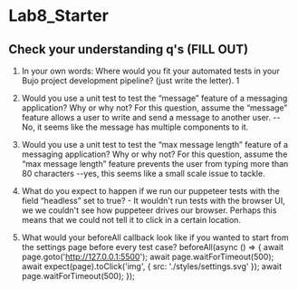# Lab8_Starter

## Check your understanding q's (FILL OUT)
1. In your own words: Where would you fit your automated tests in your Bujo project development pipeline? (just write the letter).  1

2. Would you use a unit test to test the “message” feature of a messaging application? Why or why not? For this question, assume the “message” feature allows a user to write and send a message to another user. -- No, it seems like the message has multiple components to it.

3. Would you use a unit test to test the “max message length” feature of a messaging application? Why or why not? For this question, assume the “max message length” feature prevents the user from typing more than 80 characters --yes, this seems like a small scale issue to tackle.

4. What do you expect to happen if we run our puppeteer tests with the field “headless” set to true? - It wouldn't run tests with the browser UI, we we couldn't see how puppeteer drives our browser.  Perhaps this means that we could not tell it to click in a certain location. 

5. What would your beforeAll callback look like if you wanted to start from the settings page before every test case?
    beforeAll(async () => {
        await page.goto('http://127.0.0.1:5500');
        await page.waitForTimeout(500);
        await expect(page).toClick('img', { src: './styles/settings.svg' });
        await page.waitForTimeout(500);
    });

